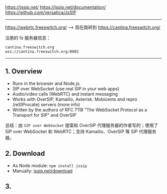 https://jssip.net/
https://jssip.net/documentation/
https://github.com/versatica/JsSIP

---

https://webrtc.freeswitch.org/ --> 现在跳转到 https://cantina.freeswitch.org/

注册的 fs 服务器信息：

```
cantina.freeswitch.org
wss://cantina.freeswitch.org:8082
```

---

## 1. Overview

* Runs in the browser and Node.js.
* SIP over WebSocket (use real SIP in your web apps)
* Audio/video calls (WebRTC) and instant messaging
* Works with OverSIP, Kamailio, Asterisk. Mobicents and repro (reSIProcate) servers (more info)
* Written by the authors of RFC 7118 "The WebSocket Protocol as a Transport for SIP" and OverSIP

总结：由 `SIP over WebSocket` 提案和 OverSIP 代理服务器的作者写的；使用了 SIP over WebSocket 和 WebRTC；支持 Kamailio、OverSIP 等 SIP 代理服务器。

## 2. Download

* As Node module: `npm install jssip`
* Manually: [jssip.net/download](https://jssip.net/download/)


## 3. 


